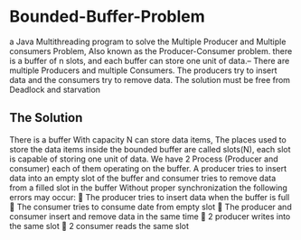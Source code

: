 # Bounded-Buffer-Problem
a Java Multithreading program to solve the Multiple  Producer and Multiple consumers Problem, Also known as the Producer-Consumer problem. there is a buffer of n slots, and each buffer can store one unit of data.– There are multiple Producers and multiple  Consumers. The producers try to insert data and the consumers try to remove data. 
The solution must be free from Deadlock and starvation

The Solution
------------
There is a buffer With capacity N can store data items, The places 
used to store the data items inside the bounded buffer are called 
slots(N), each slot is capable of storing one unit of data. 
We have 2 Process (Producer and consumer) each of them 
operating on the buffer. 
A producer tries to insert data 
into an empty slot of the buffer 
and consumer tries to remove 
data from a filled slot in the 
buffer
Without proper 
synchronization the 
following errors may 
occur: 
 The producer tries to insert data when the buffer is full 
 The consumer tries to consume date from empty slot 
 The producer and consumer insert and remove data in the same time 
 2 producer writes into the same slot 
 2 consumer reads the same slot   


